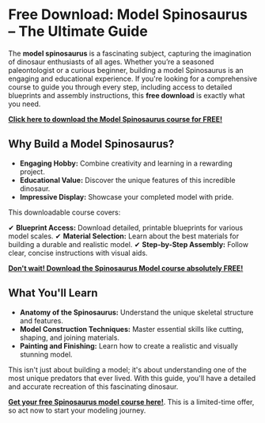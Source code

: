 # Free Download: Model Spinosaurus – The Ultimate Guide

The **model spinosaurus** is a fascinating subject, capturing the imagination of dinosaur enthusiasts of all ages. Whether you’re a seasoned paleontologist or a curious beginner, building a model Spinosaurus is an engaging and educational experience. If you're looking for a comprehensive course to guide you through every step, including access to detailed blueprints and assembly instructions, this **free download** is exactly what you need.

[**Click here to download the Model Spinosaurus course for FREE!**](https://udemywork.com/model-spinosaurus)

## Why Build a Model Spinosaurus?

*   **Engaging Hobby:** Combine creativity and learning in a rewarding project.
*   **Educational Value:** Discover the unique features of this incredible dinosaur.
*   **Impressive Display:** Showcase your completed model with pride.

This downloadable course covers:

✔ **Blueprint Access:** Download detailed, printable blueprints for various model scales.
✔ **Material Selection:** Learn about the best materials for building a durable and realistic model.
✔ **Step-by-Step Assembly:** Follow clear, concise instructions with visual aids.

[**Don't wait! Download the Spinosaurus Model course absolutely FREE!**](https://udemywork.com/model-spinosaurus)

## What You'll Learn

*   **Anatomy of the Spinosaurus:** Understand the unique skeletal structure and features.
*   **Model Construction Techniques:** Master essential skills like cutting, shaping, and joining materials.
*   **Painting and Finishing:** Learn how to create a realistic and visually stunning model.

This isn't just about building a model; it's about understanding one of the most unique predators that ever lived. With this guide, you'll have a detailed and accurate recreation of this fascinating dinosaur.

**[Get your free Spinosaurus model course here!](https://udemywork.com/model-spinosaurus)**. This is a limited-time offer, so act now to start your modeling journey.
